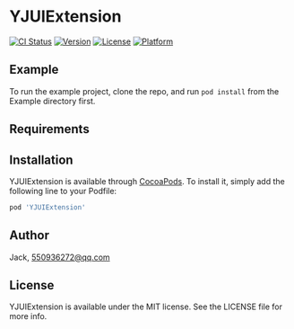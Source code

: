 # YJUIExtension

[![CI Status](https://img.shields.io/travis/Jack/YJUIExtension.svg?style=flat)](https://travis-ci.org/Jack/YJUIExtension)
[![Version](https://img.shields.io/cocoapods/v/YJUIExtension.svg?style=flat)](https://cocoapods.org/pods/YJUIExtension)
[![License](https://img.shields.io/cocoapods/l/YJUIExtension.svg?style=flat)](https://cocoapods.org/pods/YJUIExtension)
[![Platform](https://img.shields.io/cocoapods/p/YJUIExtension.svg?style=flat)](https://cocoapods.org/pods/YJUIExtension)

## Example

To run the example project, clone the repo, and run `pod install` from the Example directory first.

## Requirements

## Installation

YJUIExtension is available through [CocoaPods](https://cocoapods.org). To install
it, simply add the following line to your Podfile:

```ruby
pod 'YJUIExtension'
```

## Author

Jack, 550936272@qq.com

## License

YJUIExtension is available under the MIT license. See the LICENSE file for more info.
